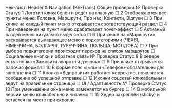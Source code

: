 Чек-лист: Header & Navigation (KS-Trans)
Общие проверки
№	Проверка	Статус
1	Логотип кликабелен и ведёт на главную	☐
2	Отображаются все пункты меню: Головна, Маршрути, Про нас, Контакти, Відгуки	☐
3	При клике на каждый пункт меню открывается соответствующий раздел	☐
4	При наведении на пункт меню срабатывает hover-эффект	☐
5	Активный раздел меню визуально выделяется	☐
6	При клике на «Маршрути» раскрывается выпадающее меню с подкатегориями (ЧЕХІЯ, НІМЕЧЧИНА, БОЛГАРІЯ, ТУРЕЧЧИНА, ПОЛЬЩА, МОЛДОВА)	☐
7	При выборе подкатегории происходит переход на список маршрутов	☐
Социальные кнопки и обратная связь
№	Проверка	Статус
8	В хедере есть кнопка «Замовити зворотній дзвінок»	☐
9	При клике открывается рабочая форма	☐
10	В форме поля «Ім’я» и «Телефон» обязательны для заполнения	☐
11	Кнопка «Відправити» работает корректно, появляется сообщение об успешной отправке	☐
12	Иконки соцсетей кликабельны и ведут на правильные страницы	☐
UI / Адаптивность
№	Проверка	Статус
13	При уменьшении окна меню заменяется на бургер	☐
14	В мобильной версии меню кликабельно и читаемо	☐
15	Хедер закреплён (sticky) и остаётся на месте при скролле
